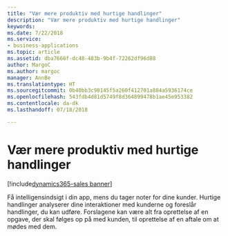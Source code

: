 ```yaml
---
title: "Vær mere produktiv med hurtige handlinger"
description: "Vær mere produktiv med hurtige handlinger"
keywords: 
ms.date: 7/22/2018
ms.service:
- business-applications
ms.topic: article
ms.assetid: dba7666f-dc48-483b-9b4f-72262df96d88
author: MargoC
ms.author: margoc
manager: AnnBe
ms.translationtype: HT
ms.sourcegitcommit: 0b40bb3c98145f5a260f412701a884a5936174ce
ms.openlocfilehash: 543fdb4d81d5749f8d364899478b1ae45e953382
ms.contentlocale: da-dk
ms.lasthandoff: 07/18/2018

---
```


# <a name="be-more-productive-with-quick-actions"></a>Vær mere produktiv med hurtige handlinger

[!include[dynamics365-sales banner](../includes/dynamics365-sales.md)]





Få intelligensindsigt i din app, mens du tager noter for dine kunder. Hurtige handlinger analyserer dine interaktioner med kunderne og foreslår handlinger, du kan udføre. Forslagene kan være alt fra oprettelse af en opgave, der skal følges op på med kunden, til oprettelse af en aftale om at mødes med dem.


